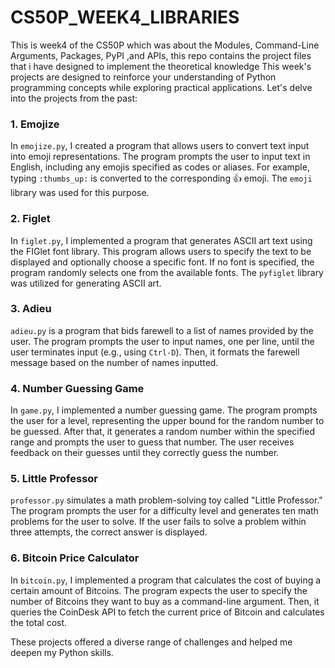 # CS50P_WEEK4_LIBRARIES
This is week4 of the CS50P which was about the Modules, Command-Line Arguments, Packages, PyPI ,and APIs, this repo contains the project files that i have designed to implement the theoretical knowledge This week's projects are designed to reinforce your understanding of Python programming concepts while exploring practical applications. Let's delve into the projects from the past:

### 1. Emojize

In `emojize.py`, I created a program that allows users to convert text input into emoji representations. The program prompts the user to input text in English, including any emojis specified as codes or aliases. For example, typing `:thumbs_up:` is converted to the corresponding 👍 emoji. The `emoji` library was used for this purpose.

### 2. Figlet

In `figlet.py`, I implemented a program that generates ASCII art text using the FIGlet font library. This program allows users to specify the text to be displayed and optionally choose a specific font. If no font is specified, the program randomly selects one from the available fonts. The `pyfiglet` library was utilized for generating ASCII art.

### 3. Adieu

`adieu.py` is a program that bids farewell to a list of names provided by the user. The program prompts the user to input names, one per line, until the user terminates input (e.g., using `Ctrl-D`). Then, it formats the farewell message based on the number of names inputted.

### 4. Number Guessing Game

In `game.py`, I implemented a number guessing game. The program prompts the user for a level, representing the upper bound for the random number to be guessed. After that, it generates a random number within the specified range and prompts the user to guess that number. The user receives feedback on their guesses until they correctly guess the number.

### 5. Little Professor

`professor.py` simulates a math problem-solving toy called "Little Professor." The program prompts the user for a difficulty level and generates ten math problems for the user to solve. If the user fails to solve a problem within three attempts, the correct answer is displayed.

### 6. Bitcoin Price Calculator

In `bitcoin.py`, I implemented a program that calculates the cost of buying a certain amount of Bitcoins. The program expects the user to specify the number of Bitcoins they want to buy as a command-line argument. Then, it queries the CoinDesk API to fetch the current price of Bitcoin and calculates the total cost.

These projects offered a diverse range of challenges and helped me deepen my Python skills.
